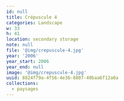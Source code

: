 ```yaml
---
id: null
title: Crépuscule 4
categories: Landscape
w: 33
h: 41
location: secondary storage
note: null
file: '@img/crepuscule-4.jpg'
year: '2006'
year_start: 2006
year_end: null
image: '@img/crepuscule-4.jpg'
uuid: 8824f79a-4f56-4e36-8807-40baa6f12a0a
collections:
  - paysages
---
```


